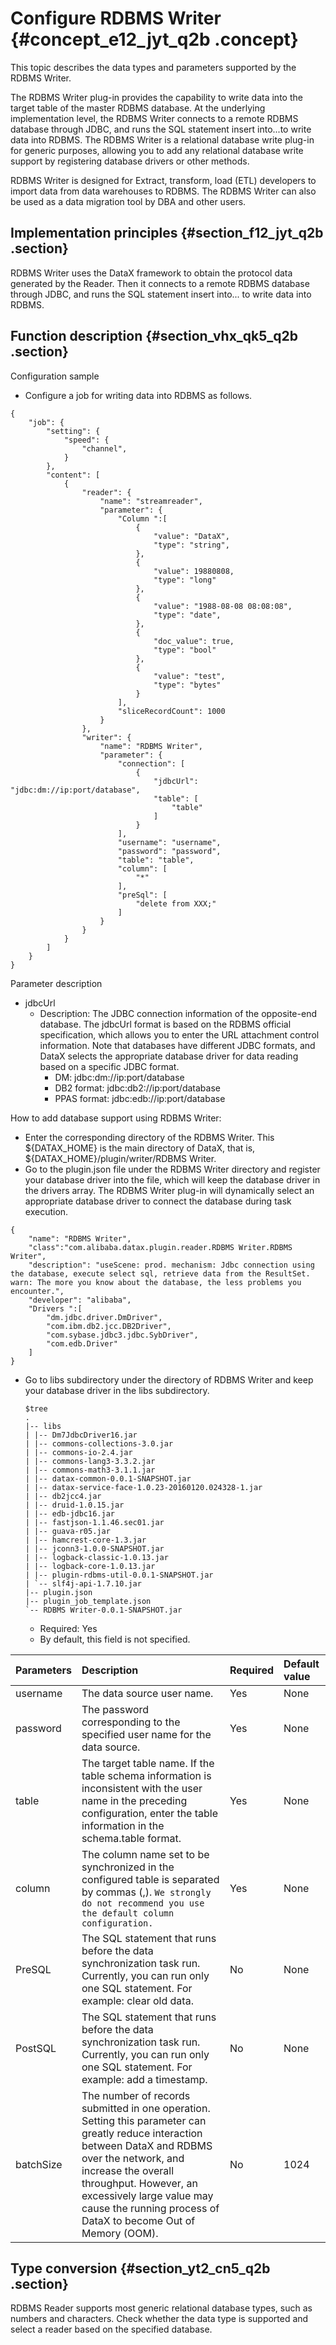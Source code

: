 # Configure RDBMS Writer {#concept_e12_jyt_q2b .concept}

This topic describes the data types and parameters supported by the RDBMS Writer.

The RDBMS Writer plug-in provides the capability to write data into the target table of the master RDBMS database. At the underlying implementation level, the RDBMS Writer connects to a remote RDBMS database through JDBC, and runs the SQL statement insert into...to write data into RDBMS. The RDBMS Writer is a relational database write plug-in for generic purposes, allowing you to add any relational database write support by registering database drivers or other methods.

RDBMS Writer is designed for Extract, transform, load \(ETL\) developers to import data from data warehouses to RDBMS. The RDBMS Writer can also be used as a data migration tool by DBA and other users.

## Implementation principles {#section_f12_jyt_q2b .section}

RDBMS Writer uses the DataX framework to obtain the protocol data generated by the Reader. Then it connects to a remote RDBMS database through JDBC, and runs the SQL statement insert into... to write data into RDBMS.

## Function description {#section_vhx_qk5_q2b .section}

Configuration sample

-   Configure a job for writing data into RDBMS as follows.

```
{
    "job": {
        "setting": {
            "speed": {
                "channel",
            }
        },
        "content": [
            {
                "reader": {
                    "name": "streamreader",
                    "parameter": {
                        "Column ":[
                            {
                                "value": "DataX",
                                "type": "string",
                            },
                            {
                                "value": 19880808,
                                "type": "long"
                            },
                            {
                                "value": "1988-08-08 08:08:08",
                                "type": "date",
                            },
                            {
                                "doc_value": true,
                                "type": "bool"
                            },
                            {
                                "value": "test",
                                "type": "bytes"
                            }
                        ],
                        "sliceRecordCount": 1000
                    }
                },
                "writer": {
                    "name": "RDBMS Writer",
                    "parameter": {
                        "connection": [
                            {
                                "jdbcUrl": "jdbc:dm://ip:port/database",
                                "table": [
                                    "table"
                                ]
                            }
                        ],
                        "username": "username",
                        "password": "password",
                        "table": "table",
                        "column": [
                            "*"
                        ],
                        "preSql": [
                            "delete from XXX;"
                        ]
                    }
                }
            }
        ]
    }
}
```

Parameter description

-   jdbcUrl
    -   Description: The JDBC connection information of the opposite-end database. The jdbcUrl format is based on the RDBMS official specification, which allows you to enter the URL attachment control information. Note that databases have different JDBC formats, and DataX selects the appropriate database driver for data reading based on a specific JDBC format.
        -   DM: jdbc:dm://ip:port/database
        -   DB2 format: jdbc:db2://ip:port/database
        -   PPAS format: jdbc:edb://ip:port/database

How to add database support using RDBMS Writer:

-   Enter the corresponding directory of the RDBMS Writer. This $\{DATAX\_HOME\} is the main directory of DataX, that is, $\{DATAX\_HOME\}/plugin/writer/RDBMS Writer.
-   Go to the plugin.json file under the RDBMS Writer directory and register your database driver into the file, which will keep the database driver in the drivers array. The RDBMS Writer plug-in will dynamically select an appropriate database driver to connect the database during task execution.

```
{
    "name": "RDBMS Writer",
    "class":"com.alibaba.datax.plugin.reader.RDBMS Writer.RDBMS Writer",
    "description": "useScene: prod. mechanism: Jdbc connection using the database, execute select sql, retrieve data from the ResultSet. warn: The more you know about the database, the less problems you encounter.",
    "developer": "alibaba",
    "Drivers ":[
        "dm.jdbc.driver.DmDriver",
        "com.ibm.db2.jcc.DB2Driver",
        "com.sybase.jdbc3.jdbc.SybDriver",
        "com.edb.Driver"
    ]
}
```

-   Go to libs subdirectory under the directory of RDBMS Writer and keep your database driver in the libs subdirectory.

    ```
    $tree
    .
    |-- libs
    | |-- Dm7JdbcDriver16.jar
    | |-- commons-collections-3.0.jar
    | |-- commons-io-2.4.jar
    | |-- commons-lang3-3.3.2.jar
    | |-- commons-math3-3.1.1.jar
    | |-- datax-common-0.0.1-SNAPSHOT.jar
    | |-- datax-service-face-1.0.23-20160120.024328-1.jar
    | |-- db2jcc4.jar
    | |-- druid-1.0.15.jar
    | |-- edb-jdbc16.jar
    | |-- fastjson-1.1.46.sec01.jar
    | |-- guava-r05.jar
    | |-- hamcrest-core-1.3.jar
    | |-- jconn3-1.0.0-SNAPSHOT.jar
    | |-- logback-classic-1.0.13.jar
    | |-- logback-core-1.0.13.jar
    | |-- plugin-rdbms-util-0.0.1-SNAPSHOT.jar
    | `-- slf4j-api-1.7.10.jar
    |-- plugin.json
    |-- plugin_job_template.json
    `-- RDBMS Writer-0.0.1-SNAPSHOT.jar
    ```

    -   Required: Yes
    -   By default, this field is not specified.

|Parameters|Description|Required|Default value|
|:---------|:----------|:-------|:------------|
|username|The data source user name.|Yes|None |
|password|The password corresponding to the specified user name for the data source.|Yes|None|
|table|The target table name. If the table schema information is inconsistent with the user name in the preceding configuration, enter the table information in the schema.table format.|Yes|None|
|column|The column name set to be synchronized in the configured table is separated by commas \(,\). `We strongly do not recommend you use the default column configuration. `|Yes|None|
|PreSQL|The SQL statement that runs before the data synchronization task run. Currently, you can run only one SQL statement. For example: clear old data.|No|None|
|PostSQL|The SQL statement that runs before the data synchronization task run. Currently, you can run only one SQL statement. For example: add a timestamp.|No|None|
|batchSize|The number of records submitted in one operation. Setting this parameter can greatly reduce interaction between DataX and RDBMS over the network, and increase the overall throughput. However, an excessively large value may cause the running process of DataX to become Out of Memory \(OOM\).|No|1024|

## Type conversion {#section_yt2_cn5_q2b .section}

RDBMS Reader supports most generic relational database types, such as numbers and characters. Check whether the data type is supported and select a reader based on the specified database.

